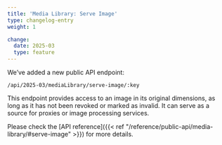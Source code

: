 ```yaml
---
title: 'Media Library: Serve Image'
type: changelog-entry
weight: 1

change:
  date: 2025-03
  type: feature
---
```


We’ve added a new public API endpoint:

`/api/2025-03/mediaLibrary/serve-image/:key`

This endpoint provides access to an image in its original dimensions, as long as it has not been revoked or marked as invalid. It can serve as a source for proxies or image processing services.

Please check the [API reference]({{< ref "/reference/public-api/media-library/#serve-image" >}}) for more details.

